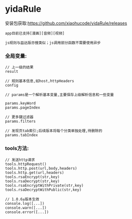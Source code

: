 # yidaRule
安装包获取:https://github.com/xiaohucode/yidaRule/releases

```app目前已支持[漫画][音频][视频]```

```js规则与益达版亦搜类似；js调用部分函数不需要使用异步```


### 全局变量:

```
// 上一级的结果
result

// 规则基本信息,如host,httpHeaders
config

// params是一个解析基本变量,主要保存上级解析信息和一些变量

params.keyWord
params.pageIndex

// 更多键过滤器
params.filters

// 发现页tab索引;后续版本将每个分类单独处理,待删除的
params.tabIndex

```





### tools方法:
```
// 发送http请求
tools.httpRequest()
tools.http.post(url,body,headers)
tools.http.get(url,headers)
tools.rsaEncrypt(str,key)
tools.rsaDecrypt(str,key)
tools.rsaEncryptWithPrivate(str,key)
tools.rsaDecryptWithPublic(str,key)

// 1.0.6≥版本生效
console.log([...])
console.warn([...])
console.error([...])

```
